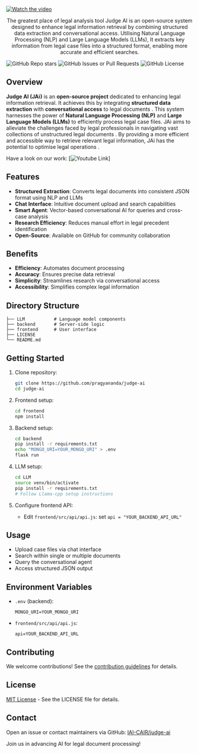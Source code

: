 [![Watch the video](https://github.com/user-attachments/assets/f11091e8-2623-425d-8674-3a4a3eda8dd2)](https://youtu.be/RK4yPHXeOj4?si=_DqwSP-ceD7CAlue)
<br>
<p align="center">The greatest place of legal analysis tool Judge AI is an open-source system designed to enhance legal information retrieval by combining structured data extraction and conversational access. Utilising Natural Language Processing (NLP) and Large Language Models (LLMs), It extracts key information from legal case files into a structured format, enabling more accurate and efficient searches.</p>

![GitHub Repo stars](https://img.shields.io/github/stars/IAI-CAIR/judge-ai)
![GitHub Issues or Pull Requests](https://img.shields.io/github/issues/IAI-CAIR/judge-ai)
![GitHub License](https://img.shields.io/github/license/IAI-CAIR/judge-ai)

## Overview

**Judge AI (JAi)** is an **open-source project** dedicated to enhancing legal information retrieval. It achieves this by integrating **structured data extraction** with **conversational access** to legal documents . This system harnesses the power of **Natural Language Processing (NLP)** and **Large Language Models (LLMs)** to efficiently process legal case files. JAi aims to alleviate the challenges faced by legal professionals in navigating vast collections of unstructured legal documents . By providing a more efficient and accessible way to retrieve relevant legal information, JAi has the potential to optimise legal operations .

Have a look on our work: [![Youtube Link](https://youtu.be/RK4yPHXeOj4?si=Lz7603zTUvGqS_AA)]
## Features

- **Structured Extraction**: Converts legal documents into consistent JSON format using NLP and LLMs
- **Chat Interface**: Intuitive document upload and search capabilities
- **Smart Agent**: Vector-based conversational AI for queries and cross-case analysis
- **Research Efficiency**: Reduces manual effort in legal precedent identification
- **Open-Source**: Available on GitHub for community collaboration

## Benefits

- **Efficiency**: Automates document processing
- **Accuracy**: Ensures precise data retrieval
- **Simplicity**: Streamlines research via conversational access
- **Accessibility**: Simplifies complex legal information

## Directory Structure

```
├── LLM           # Language model components
├── backend       # Server-side logic
├── frontend      # User interface
├── LICENSE
└── README.md
```

## Getting Started

1. Clone repository:
   ```bash
   git clone https://github.com/pragyananda/judge-ai
   cd judge-ai
   ```

2. Frontend setup:
   ```bash
   cd frontend
   npm install
   ```

3. Backend setup:
   ```bash
   cd backend
   pip install -r requirements.txt
   echo "MONGO_URI=YOUR_MONGO_URI" > .env
   flask run
   ```

4. LLM setup:
   ```bash
   cd LLM
   source venv/bin/activate
   pip install -r requirements.txt
   # Follow Llama-cpp setup instructions
   ```

5. Configure frontend API:
   - Edit `frontend/src/api/api.js`: set `api = "YOUR_BACKEND_API_URL"`

## Usage

- Upload case files via chat interface
- Search within single or multiple documents
- Query the conversational agent
- Access structured JSON output

## Environment Variables

- `.env` (backend):
  ```
  MONGO_URI=YOUR_MONGO_URI
  ```
- `frontend/src/api/api.js`:
  ```
  api=YOUR_BACKEND_API_URL
  ```

## Contributing

We welcome contributions! See the [contribution guidelines](https://github.com/pragyananda/judge-ai) for details.

## License

[MIT License](https://github.com/IAI-CAIR/judge-ai/blob/main/LICENSE) - See the LICENSE file for details.

## Contact

Open an issue or contact maintainers via GitHub: [IAI-CAIR/judge-ai](https://github.com/IAI-CAIR/judge-ai)

Join us in advancing AI for legal document processing!
